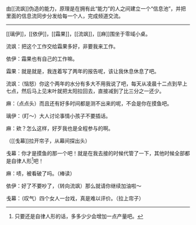 由[[流飒]]伪造的能力，原理是在拥有此“能力”的人之间建立一个“信息池”，并把里面的信息流同步分发给每一个人，完成频道交流。

---

[[璃伊]]，[[依伊]]，[[霜果]]，[[流飒]]，[[麻]]围坐于零域小桌。

流飒：把这个工作交给霜果多好，非要我来工作。

依伊：霜果也有自己的工作嘛。

霜果：就是就是，我连着写了两年的报告呢，该让我休息休息了吧。

流飒：（恼怒）你这个两年的水分有多大不用我说了吧，每天从凌晨十二点到早上七点，然后马上见末叶就把太阳拉回去，直接减到了比三分之一还少。

麻：（点点头）而且还有好多时间都是测不出来的呢，不会是你在摸鱼吧。

璃伊：（盯～）大人讨论事情小孩子不要插话。

麻：欸？怎么这样，好歹我也是全程参与的啊。

（[[戋幕]]拉开帘子，从幕间探出头）

戋幕：你才是摸鱼的那一个吧！就是在我去接的时候代管了一下，其他时候全部都是自律人形[^1]吧！

麻：啧，被看破了吗。（棒读）

依伊：好了不要吵了，（转向流飒）那么就请你继续加油啦～

戋幕：（叹气）四个女人一台戏，真是难以评价。（拉上帘子）

[^1]:只要还是自律人形的话，多多少少会增加一点产量吧。